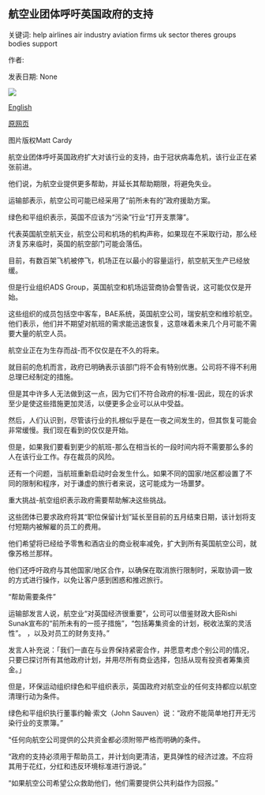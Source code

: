 ## 航空业团体呼吁英国政府的支持

关键词: help airlines air industry aviation firms uk sector theres groups bodies support

作者: 

发表日期: None

![](https://ichef.bbci.co.uk/news/1024/branded_news/D057/production/_111753335_plane.jpg)

[English](Air%20industry%20bodies%20call%20for%20UK%20government%20support.md)

[原网页](https://www.bbc.com/news/business-52247511)

图片版权Matt Cardy

航空业团体呼吁英国政府扩大对该行业的支持，由于冠状病毒危机，该行业正在紧张前进。

他们说，为航空业提供更多帮助，并延长其帮助期限，将避免失业。

运输部表示，航空公司可能已经采用了“前所未有的”政府援助方案。

绿色和平组织表示，英国不应该为“污染”行业“打开支票簿”。

代表英国航空航天业，航空公司和机场的机构声称，如果现在不采取行动，那么经济复苏来临时，英国的航空部门可能会落伍。

目前，有数百架飞机被停飞，机场正在以最小的容量运行，航空航天生产已经放缓。

但是行业组织ADS Group，英国航空和机场运营商协会警告说，这可能仅仅是开始。

这些组织的成员包括空中客车，BAE系统，英国航空公司，瑞安航空和维珍航空。他们表示，他们并不期望对航班的需求能迅速恢复，这意味着未来几个月可能不需要大量的航空人员。

航空业正在为生存而战-而不仅仅是在不久的将来。

就目前的危机而言，政府已明确表示该部门将不会有特别优惠。公司将不得不利用总理已经制定的措施。

但是其中许多人无法做到这一点，因为它们不符合政府的标准-因此，现在的诉求至少是使这些措施更加灵活，以便更多企业可以从中受益。

然后，人们认识到，尽管该行业的扎根似乎是在一夜之间发生的，但其恢复可能会非常缓慢。我们现在看到的仅仅是开始。

但是，如果我们要看到更少的航班-那么在相当长的一段时间内将不需要那么多的人在该行业工作。存在裁员的风险。

还有一个问题，当航班重新启动时会发生什么。如果不同的国家/地区都设置了不同的限制和程序，对于谦虚的旅行者来说，这可能成为一场噩梦。

重大挑战-航空组织表示政府需要帮助解决这些挑战。

这些团体已要求政府将其“职位保留计划”延长至目前的五月结束日期，该计划将支付短期内被解雇的员工的费用。

他们希望将已经给予零售和酒店业的商业税率减免，扩大到所有英国航空公司，就像苏格兰那样。

他们还呼吁政府与其他国家/地区合作，以确保在取消旅行限制时，采取协调一致的方式进行操作，以免让客户感到困惑和推迟旅行。

“帮助需要条件”

运输部发言人说，航空业“对英国经济很重要”，公司可以借鉴财政大臣Rishi Sunak宣布的“前所未有的一揽子措施”，“包括筹集资金的计划，税收法案的灵活性”。 ，以及对员工的财务支持。”

发言人补充说：「我们一直在与业界保持紧密合作，并愿意考虑个别公司的情况，只要已探讨所有其他政府计划，并用尽所有商业选择，包括从现有投资者筹集资金。」

但是，环保运动组织绿色和平组织表示，英国政府对航空业的任何支持都应以航空清理行动为条件。

绿色和平组织执行董事约翰·索文（John Sauven）说：“政府不能简单地打开无污染行业的支票簿。”

“任何向航空公司提供的公共资金都必须附带严格而明确的条件。

“政府的支持必须用于帮助员工，并计划向更清洁，更具弹性的经济过渡。不应将其用于花红，分红和违反环境标准进行游说。”

“如果航空公司希望公众救助他们，他们需要提供公共利益作为回报。”